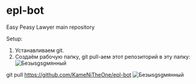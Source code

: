 # epl-bot
Easy Peasy Lawyer main repository

Setup:
1. Устанавливаем git.
2. Создаём рабочую папку, git pull-аем этот репозиторий в эту папку:
![Безыsgsgмянный](https://github.com/user-attachments/assets/22bcd6c8-aee7-4817-b9a3-939d0c6d293c)

git pull https://github.com/KameNiTheOne/epl-bot
![Безыsgsgмянный](https://github.com/user-attachments/assets/fc60c85c-3e6e-40e7-bb38-fa41c1051f69)
